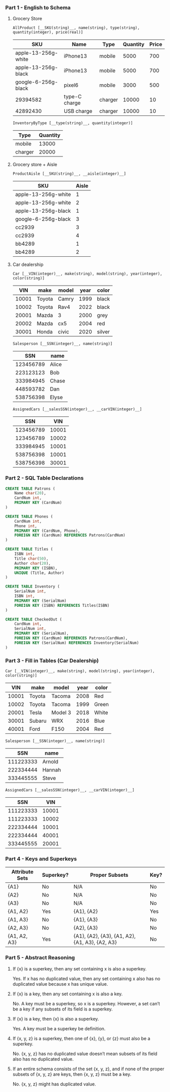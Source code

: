 ### Part 1 - English to Schema

1. Grocery Store
    
    `AllProduct [__SKU(string)__, name(string), type(string), quantity(integer), price(real)]`
    
    | SKU | Name | Type | Quantity | Price |
    | --- | --- | --- | --- | --- |
    | apple-13-256g-white | iPhone13 | mobile | 5000 | 700 |
    | apple-13-256g-black | iPhone13 | mobile | 5000 | 700 |
    | google-6-256g-black | pixel6 | mobile | 3000 | 500 |
    | 29394582 | type-C charge | charger | 10000 | 10 |
    | 42892430 | USB charge | charger | 10000 | 10 |
    
    `InventoryByType [__type(string)__, quantity(integer)]`
    
    | Type | Quantity |
    | --- | --- |
    | mobile | 13000 |
    | charger | 20000 |
2. Grocery store + Aisle
    
    `ProductAisle [__SKU(string)__, __aisle(integer)__]`
    
    | SKU | Aisle |
    | --- | --- |
    | apple-13-256g-white | 1 |
    | apple-13-256g-white | 2 |
    | apple-13-256g-black | 1 |
    | google-6-256g-black | 3 |
    | cc2939 | 3 |
    | cc2939 | 4 |
    | bb4289 | 1 |
    | bb4289 | 2 |
3. Car dealership
    
    `Car [__VIN(integer)__, make(string), model(string), year(integer), color(string)]`
    
    | VIN | make | model | year | color |
    | --- | --- | --- | --- | --- |
    | 10001 | Toyota | Camry | 1999 | black |
    | 10002 | Toyota | Rav4 | 2022 | black |
    | 20001 | Mazda | 3 | 2000 | grey |
    | 20002 | Mazda | cx5 | 2004 | red |
    | 30001 | Honda | civic | 2020 | silver |
    
    `Salesperson [__SSN(integer)__, name(string)]`
    
    | SSN | name |
    | --- | --- |
    | 123456789 | Alice |
    | 223123123 | Bob |
    | 333984945 | Chase |
    | 448593782 | Dan |
    | 538756398 | Elyse |
    
    `AssignedCars [__salesSSN(integer)__, __carVIN(integer)__]`
    
    | SSN | VIN |
    | --- | --- |
    | 123456789 | 10001 |
    | 123456789 | 10002 |
    | 333984945 | 10001 |
    | 538756398 | 10001 |
    | 538756398 | 30001 |

### Part 2 - SQL Table Declarations

```sql
CREATE TABLE Patrons (
    Name char(20),
    CardNum int,
    PRIMARY KEY (CardNum)
)

CREATE TABLE Phones (
    CardNum int,
    Phone int,
    PRIMARY KEY (CardNum, Phone),
    FOREIGN KEY (CardNum) REFERENCES Patrons(CardNum)
)

CREATE TABLE Titles (
    ISBN int,
    Title char(50),
    Author char(20),
    PRIMARY KEY (ISBN),
    UNIQUE (Title, Author)
)

CREATE TABLE Inventory (
    SerialNum int,
    ISBN int,
    PRIMARY KEY (SerialNum)
    FOREIGN KEY (ISBN) REFERENCES Titles(ISBN)
)

CREATE TABLE CheckedOut (
    CardNum int,
    SerialNum int,
    PRIMARY KEY (SerialNum),
    FOREIGN KEY (CardNum) REFERENCES Patrons(CardNum),
    FOREIGN KEY (SerialNum) REFERENCES Inventory(SerialNum)
)
```

### Part 3 - Fill in Tables (Car Dealership)

`Car [__VIN(integer)__, make(string), model(string), year(integer), color(string)]`

| VIN | make | model | year | color |
| --- | --- | --- | --- | --- |
| 10001 | Toyota | Tacoma | 2008 | Red |
| 10002 | Toyota | Tacoma | 1999 | Green |
| 20001 | Tesla | Model 3 | 2018 | White |
| 30001 | Subaru | WRX | 2016 | Blue |
| 40001 | Ford | F150 | 2004 | Red |

`Salesperson [__SSN(integer)__, name(string)]`

| SSN | name |
| --- | --- |
| 111223333 | Arnold |
| 222334444 | Hannah |
| 333445555 | Steve |

`AssignedCars [__salesSSN(integer)__, __carVIN(integer)__]`

| SSN | VIN |
| --- | --- |
| 111223333 | 10001 |
| 111223333 | 10002 |
| 222334444 | 10001 |
| 222334444 | 40001 |
| 333445555 | 20001 |

### Part 4 - Keys and Superkeys

| Attribute Sets | Superkey? | Proper Subsets | Key? |
| --- | --- | --- | --- |
| {A1} | No | N/A | No |
| {A2} | No | N/A | No |
| {A3} | No | N/A | No |
| {A1, A2} | Yes | {A1}, {A2} | Yes |
| {A1, A3} | No | {A1}, {A3} | No |
| {A2, A3} | No | {A2}, {A3} | No |
| {A1, A2, A3} | Yes | {A1}, {A2}, {A3}, {A1, A2}, {A1, A3}, {A2, A3} | No |

### Part 5 - Abstract Reasoning

1. If {x} is a superkey, then any set containing x is also a superkey.
    
    Yes. If x has no duplicated value, then any set containing x also has no duplicated value because x has unique value.
    
2. If {x} is a key, then any set containing x is also a key.
    
    No. A key must be a superkey, so x is a superkey. However, a set can’t be a key if any subsets of its field is a superkey. 
    
3. If {x} is a key, then {x} is also a superkey.
    
    Yes. A key must be a superkey be definition.
    
4. If {x, y, z} is a superkey, then one of {x}, {y}, or {z} must also be a superkey.
    
    No. {x, y, z} has no duplicated value doesn’t mean subsets of its field also has no duplicated value.
    
5. If an entire schema consists of the set {x, y, z}, and if none of the proper subsets of {x, y, z} are keys, then {x, y, z} must be a key.
    
    No. {x, y, z} might has duplicated value.
